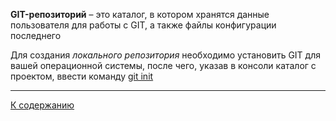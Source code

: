 **GIT-репозиторий** – это каталог, в котором хранятся данные пользователя для работы с GIT, а также файлы конфигурации последнего

 Для создания _локального репозитория_ необходимо установить GIT для вашей операционной системы, после чего, указав в консоли каталог с проектом, ввести команду [git init](init.md)
 
---
[К содержанию](./contents.md)
